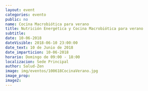 ```yaml
---
layout: event
categories: evento
public: no
name: Cocina Macrobiótica para verano
title: Nutrición Energética y Cocina Macrobiótica para verano
subtitle:
date: 10-06-2018
dateVisible: 2018-06-10 23:00:00
date_text: 10 de Junio de 2018
date_imparticion: 10-06-2018
horario: Domingo de 09:00 - 18:00
localizacion: Sede Principal
author: Salud-Zen
image: img/eventos/100618CocinaVerano.jpg
image_prop:
image2:
---
```

